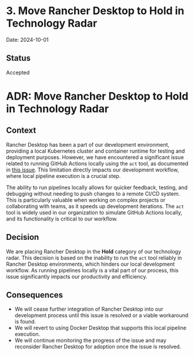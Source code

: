 # 3. Move Rancher Desktop to Hold in Technology Radar

Date: 2024-10-01

## Status

Accepted

# ADR: Move Rancher Desktop to Hold in Technology Radar

## Context
Rancher Desktop has been a part of our development environment, providing a local Kubernetes cluster and container runtime for testing and deployment purposes. However, we have encountered a significant issue related to running GitHub Actions locally using the `act` tool, as documented in [this issue](https://github.com/rancher-sandbox/rancher-desktop/issues/2333). This limitation directly impacts our development workflow, where local pipeline execution is a crucial step.

The ability to run pipelines locally allows for quicker feedback, testing, and debugging without needing to push changes to a remote CI/CD system. This is particularly valuable when working on complex projects or collaborating with teams, as it speeds up development iterations. The `act` tool is widely used in our organization to simulate GitHub Actions locally, and its functionality is critical to our workflow.

## Decision
We are placing Rancher Desktop in the **Hold** category of our technology radar. This decision is based on the inability to run the `act` tool reliably in Rancher Desktop environments, which hinders our local development workflow. As running pipelines locally is a vital part of our process, this issue significantly impacts our productivity and efficiency.

## Consequences
- We will cease further integration of Rancher Desktop into our development process until this issue is resolved or a viable workaround is found.
- We will revert to using Docker Desktop that supports this local pipeline execution.
- We will continue monitoring the progress of the issue and may reconsider Rancher Desktop for adoption once the issue is resolved.

